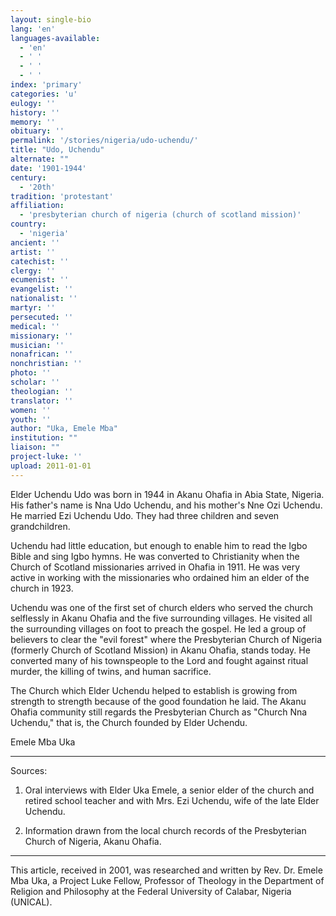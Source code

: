 ```yaml
---
layout: single-bio
lang: 'en'
languages-available:
  - 'en'
  - ' '
  - ' '
  - ' '
index: 'primary'
categories: 'u'
eulogy: ''
history: ''
memory: ''
obituary: ''
permalink: '/stories/nigeria/udo-uchendu/'
title: "Udo, Uchendu"
alternate: ""
date: '1901-1944'
century:
  - '20th'
tradition: 'protestant'
affiliation:
  - 'presbyterian church of nigeria (church of scotland mission)'
country:
  - 'nigeria'
ancient: ''
artist: ''
catechist: ''
clergy: ''
ecumenist: ''
evangelist: ''
nationalist: ''
martyr: ''
persecuted: ''
medical: ''
missionary: ''
musician: ''
nonafrican: ''
nonchristian: ''
photo: ''
scholar: ''
theologian: ''
translator: ''
women: ''
youth: ''
author: "Uka, Emele Mba"
institution: ""
liaison: ""
project-luke: ''
upload: 2011-01-01
---
```




Elder Uchendu Udo was born in 1944 in  Akanu Ohafia in Abia State, Nigeria. His father's name is Nna Udo Uchendu, and his mother's Nne Ozi Uchendu.  He married Ezi Uchendu Udo.  They had three children and seven grandchildren.

Uchendu had little education, but enough to enable him to read the Igbo Bible and sing Igbo hymns.  He was converted to Christianity  when the  Church of Scotland missionaries arrived in Ohafia in 1911.    He was very active in working with the missionaries who ordained him an elder of the church in 1923.

Uchendu was one of the first set of church elders who served the church selflessly in Akanu Ohafia and the five surrounding villages.  He visited  all the surrounding villages on foot to preach the gospel.   He led a group of believers to clear the "evil forest" where the Presbyterian Church of Nigeria (formerly Church of Scotland Mission) in  Akanu Ohafia, stands today.  He converted many of his townspeople to the Lord and fought against ritual murder, the killing of twins, and human sacrifice.

The Church which Elder Uchendu helped to establish is growing from strength to strength because of the good foundation he laid.  The Akanu Ohafia community still regards the Presbyterian Church as  "Church Nna Uchendu," that is, the Church founded by Elder Uchendu.

Emele Mba Uka

---

Sources:

1)  Oral interviews with Elder Uka Emele, a senior elder of the church and retired school teacher and with Mrs. Ezi Uchendu, wife of the late Elder Uchendu.

2)  Information drawn from the local church records of the Presbyterian Church of Nigeria, Akanu Ohafia.

---

This article, received in 2001, was researched and written by Rev. Dr. Emele Mba Uka, a Project Luke Fellow, Professor of Theology in the Department of Religion and Philosophy at the Federal University of Calabar, Nigeria (UNICAL).